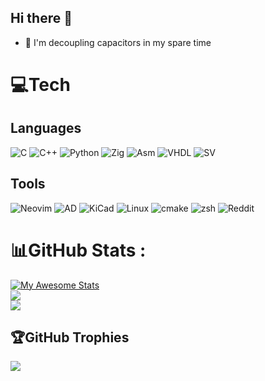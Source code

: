 ## Hi there 👋

- 🔭 I'm decoupling capacitors in my spare time

# 💻Tech
## Languages
![C](https://img.shields.io/badge/c-%2300599C.svg?style=for-the-badge&logo=c&logoColor=white)
![C++](https://img.shields.io/badge/c++-%2300599C.svg?style=for-the-badge&logo=c%2B%2B&logoColor=white)
![Python](https://img.shields.io/badge/python-3670A0?style=for-the-badge&logo=python&logoColor=ffdd54)
![Zig](https://img.shields.io/badge/Zig-%23F7A41D.svg?style=for-the-badge&logo=zig&logoColor=white)
![Asm](https://img.shields.io/badge/Assembly-%2300599C?style=for-the-badge&logoColor=white)
![VHDL](https://img.shields.io/badge/VHDL-%2368BC71?style=for-the-badge&logoColor=white)
![SV](https://img.shields.io/badge/SystemVerilog-%2368BC71?style=for-the-badge&logoColor=white)

## Tools
![Neovim](https://img.shields.io/badge/neovim-%2357A143?style=for-the-badge&logo=neovim&logoColor=white)
![AD](https://img.shields.io/badge/Altium_Designer-%23A5915F?style=for-the-badge&logo=altiumdesigner&logoColor=white)
![KiCad](https://img.shields.io/badge/KiCad-%23314CB0?style=for-the-badge&logo=kicad&logoColor=white)
![Linux](https://img.shields.io/badge/Linux-%23FCC624?style=for-the-badge&logo=linux&logoColor=white)
![cmake](https://img.shields.io/badge/cmake-%23064F8C?style=for-the-badge&logo=cmake&logoColor=white)
![zsh](https://img.shields.io/badge/zsh-%23F15A24?style=for-the-badge&logo=zsh&logoColor=white)
![Reddit](https://img.shields.io/badge/Reddit-%23FF4500?style=for-the-badge&logo=reddit&logoColor=white)

# 📊GitHub Stats :
[![My Awesome Stats](https://awesome-github-stats.azurewebsites.net/user-stats/noxet?cardType=level-alternate&theme=tokyonight&preferLogin=true)](https://git.io/awesome-stats-card)<br/>
![](https://github-readme-streak-stats.herokuapp.com/?user=noxet&theme=tokyonight&hide_border=false)<br/>
![](https://github-readme-stats.vercel.app/api/top-langs/?username=noxet&theme=tokyonight&hide_border=false&include_all_commits=false&count_private=true&layout=compact)

## 🏆GitHub Trophies
![](https://github-trophies.vercel.app/?username=noxet&theme=onedark&no-frame=true&no-bg=false&margin-w=4)

